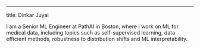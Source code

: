 ---
title: Dinkar Juyal

I am a Senior ML Engineer at PathAI in Boston, where I work on ML for medical data, including topics such as self-supervised learning, data efficient methods, robustness to distribution shifts and ML interpretability.
